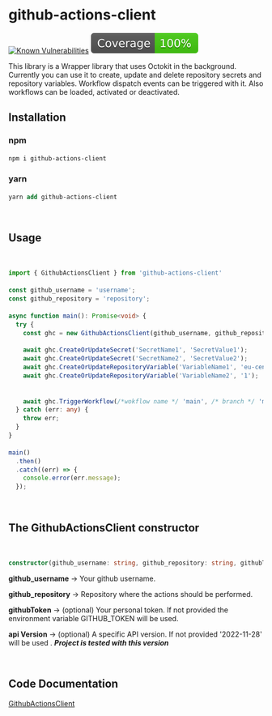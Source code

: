 # github-actions-client

[![Known Vulnerabilities](https://snyk.io/test/github/ebiz-markusrissmann/githubclient/badge.svg)](https://snyk.io/test/github/ebiz-markusrissmann/githubclient)
[![Coverage lines](coverage/badge-lines.svg)](coverage/badge-lines.svg)

This library is a Wrapper library that uses Octokit in the background. Currently you can use it to create, update and delete repository secrets and repository variables. Workflow dispatch events can be triggered with it. Also workflows can be loaded, activated or deactivated.


## Installation

### npm
```ps
npm i github-actions-client 
```

### yarn
```ps
yarn add github-actions-client
```
<br/>

## Usage
<br/>

```ts
import { GithubActionsClient } from 'github-actions-client'

const github_username = 'username';
const github_repository = 'repository';

async function main(): Promise<void> {
  try {
    const ghc = new GithubActionsClient(github_username, github_repository);

    await ghc.CreateOrUpdateSecret('SecretName1', 'SecretValue1');
    await ghc.CreateOrUpdateSecret('SecretName2', 'SecretValue2');
    await ghc.CreateOrUpdateRepositoryVariable('VariableName1', 'eu-central-1');
    await ghc.CreateOrUpdateRepositoryVariable('VariableName2', '1');
   

    await ghc.TriggerWorkflow(/*wokflow name */ 'main', /* branch */ 'main');
  } catch (err: any) {
    throw err;
  }
}

main()
  .then()
  .catch((err) => {
    console.error(err.message);
  });

```
<br/>

## The GithubActionsClient constructor
<br/>

```ts
constructor(github_username: string, github_repository: string, githubToken?: string, apiVersion?: string) {...}

```
**github_username** -> Your github username.

**github_repository** -> Repository where the actions should be performed.

**githubToken** -> (optional) Your personal token. If not provided the environment variable GITHUB_TOKEN will be used.

**api Version** -> (optional) A specific API version. If not provided '2022-11-28' will be used .
**_Project is tested with this version_**

<br/>

## Code Documentation
[GithubActionsClient](docs/README.md)